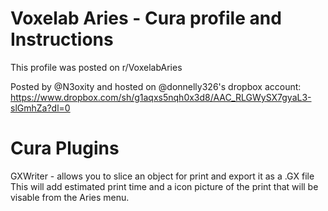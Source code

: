 # Voxelab Aries - Cura profile and Instructions

This profile was posted on r/VoxelabAries

Posted by @N3oxity and hosted on @donnelly326's dropbox account:
    https://www.dropbox.com/sh/g1aqxs5nqh0x3d8/AAC_RLGWySX7gyaL3-slGmhZa?dl=0


# Cura Plugins
GXWriter - allows you to slice an object for print and export it as a .GX file
    This will add estimated print time and a icon picture of the print that
    will be visable from the Aries menu.